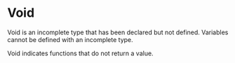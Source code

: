 # Void

Void is an incomplete type that has been declared but not defined. Variables cannot be defined with an incomplete type.

Void indicates functions that do not return a value.


